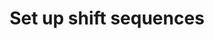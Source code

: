 ---
layout: collection
title: Set up shift sequences
description: Learn how to create shift sequences that are in line with your organizational setup.
redirect_to:
  - https://academy.injixo.com/scheduling_configuration/planconfig-005-en-why-is-configuration-important
---